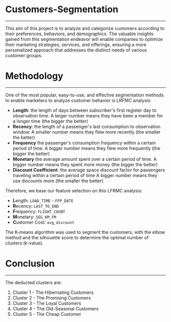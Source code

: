 # Customers-Segmentation
-----------------------------------------------------------
This aim of this project is to analyze and categorize customers according to their preferences, behaviors, and demographics. The valuable insights gained from this segmentation endeavor will enable companies to optimize their marketing strategies, services, and offerings, ensuring a more personalized approach that addresses the distinct needs of various customer groups.

# Methodology
-----------------------------------------------------------
One of the most popular, easy-to-use, and effective segmentation methods to enable marketers to analyze customer behavior is LRFMC analysis:

* **Length**: the length of days between subscriber's first register day to observation time. A larger number means they have been a member for a longer time (the bigger the better)
* **Recency**: the length of a passenger's last consumption to observation window. A smaller number means they flew more recently (the smaller the better)
* **Frequency** the passenger's consumption frequency within a certain period of time. A bigger number means they flew more frequently (the bigger the better)
* **Monetary** the average amount spent over a certain period of time. A bigger number means they spent more money (the bigger the better)
* **Discount Coefficient**: the average space discount factor for passengers traveling within a certain period of time A bigger number means they use discounts more (the smaller the better)

Therefore, we base our feature selection on this LFRMC analysis:
* **L**ength: `LOAD_TIME` - `FFP_DATE`
* **R**ecency: `LAST_TO_END`
* **F**requency: `FLIGHT_COUNT`
* **M**onetary: `SEG_KM_FM`
* **C**ustomer Cost: `avg_discount`

The K-means algorithm was used to segment the customers, with the elbow method and the silhouette score to determine the optimal number of clusters (k-value).

# Conclusion
-----------------------------------------------------------
The deducted clusters are:
1. Cluster 1 - The Hibernating Customers 
2. Cluster 2 - The Promising Customers 
3. Cluster 3 - The Loyal Customers 
4. Cluster 4 - The Old-Seasonal Customers 
5. Cluster 5 - The Cheap Customer 
